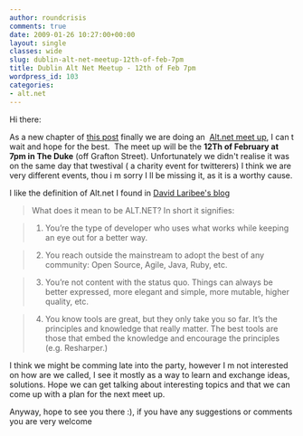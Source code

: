 ```yaml
---
author: roundcrisis
comments: true
date: 2009-01-26 10:27:00+00:00
layout: single
classes: wide
slug: dublin-alt-net-meetup-12th-of-feb-7pm
title: Dublin Alt Net Meetup - 12th of Feb 7pm
wordpress_id: 103
categories:
- alt.net
---
```


Hi there: 

As a new chapter of [this post](http://roundcrisis.com/2008/08/27/from-code-monkey-to-code-crafter-ftw/) finally we are doing an  [Alt.net meet up](http://dublinalt.net/2009/01/23/meet-up-12th-of-february-7pm/), I can t wait and hope for the best.  The meet up will be the **12Th of February at 7pm in The Duke** (off Grafton Street). Unfortunately we didn't realise it was on the same day that twestival ( a charity event for twitterers) I think we are very different events, thou i m sorry I ll be missing it, as it is a worthy cause.

I like the definition of Alt.net I found in [David Laribee's blog](http://laribee.com/blog/)


> What does it mean to be ALT.NET? In short it signifies:

> 
> 
	
>   1. You’re the type of developer who uses what works while keeping an eye out for a better way.
> 
	
>   2. You reach outside the mainstream to adopt the best of any community: Open Source, Agile, Java, Ruby, etc.
> 
	
>   3. You’re not content with the status quo. Things can always be better expressed, more elegant and simple, more mutable, higher quality, etc.
> 
	
>   4. You know tools are great, but they only take you so far. It’s the principles and knowledge that really matter. The best tools are those that embed the knowledge and encourage the principles (e.g. Resharper.)
> 




I think we might be comming late into the party, however I m not interested on how are we called, I see it mostly as a way to learn and exchange ideas, solutions. Hope we can get talking about interesting topics and that we can come up with a plan for the next meet up.

Anyway, hope to see you there :), if you have any suggestions or comments you are very welcome
